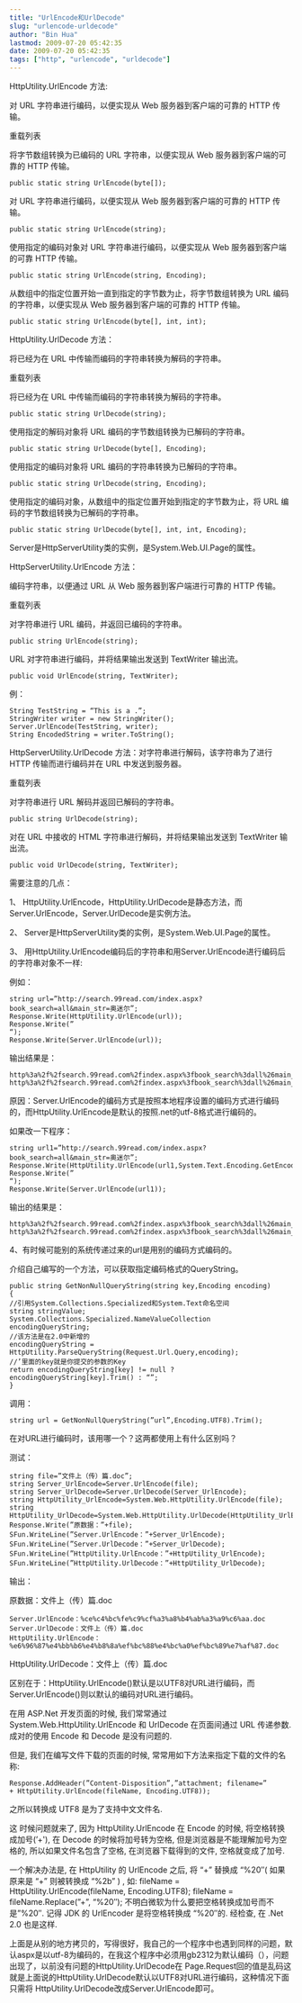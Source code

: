 ```yaml
---
title: "UrlEncode和UrlDecode"
slug: "urlencode-urldecode"
author: "Bin Hua"
lastmod: 2009-07-20 05:42:35
date: 2009-07-20 05:42:35
tags: ["http", "urlencode", "urldecode"]
---
```


HttpUtility.UrlEncode 方法:

对 URL 字符串进行编码，以便实现从 Web 服务器到客户端的可靠的 HTTP 传输。

重载列表

将字节数组转换为已编码的 URL 字符串，以便实现从 Web 服务器到客户端的可靠的 HTTP 传输。

```
public static string UrlEncode(byte[]);
```

对 URL 字符串进行编码，以便实现从 Web 服务器到客户端的可靠的 HTTP 传输。

```
public static string UrlEncode(string);
```

使用指定的编码对象对 URL 字符串进行编码，以便实现从 Web 服务器到客户端的可靠 HTTP 传输。

```
public static string UrlEncode(string, Encoding);
```

从数组中的指定位置开始一直到指定的字节数为止，将字节数组转换为 URL 编码的字符串，以便实现从 Web 服务器到客户端的可靠的 HTTP 传输。

```
public static string UrlEncode(byte[], int, int);
```

HttpUtility.UrlDecode 方法：

将已经为在 URL 中传输而编码的字符串转换为解码的字符串。

重载列表

将已经为在 URL 中传输而编码的字符串转换为解码的字符串。

```
public static string UrlDecode(string);
```

使用指定的解码对象将 URL 编码的字节数组转换为已解码的字符串。

```
public static string UrlDecode(byte[], Encoding);
```

使用指定的编码对象将 URL 编码的字符串转换为已解码的字符串。

```
public static string UrlDecode(string, Encoding);
```

使用指定的编码对象，从数组中的指定位置开始到指定的字节数为止，将 URL 编码的字节数组转换为已解码的字符串。

```
public static string UrlDecode(byte[], int, int, Encoding);
```

Server是HttpServerUtility类的实例，是System.Web.UI.Page的属性。

HttpServerUtility.UrlEncode 方法：

编码字符串，以便通过 URL 从 Web 服务器到客户端进行可靠的 HTTP 传输。

重载列表

对字符串进行 URL 编码，并返回已编码的字符串。

```
public string UrlEncode(string);
```

URL 对字符串进行编码，并将结果输出发送到 TextWriter 输出流。

```
public void UrlEncode(string, TextWriter);
```

例：

```
String TestString = “This is a .”;
StringWriter writer = new StringWriter();
Server.UrlEncode(TestString, writer);
String EncodedString = writer.ToString();
```

HttpServerUtility.UrlDecode 方法：对字符串进行解码，该字符串为了进行 HTTP 传输而进行编码并在 URL 中发送到服务器。

重载列表

对字符串进行 URL 解码并返回已解码的字符串。

```
public string UrlDecode(string);
```

对在 URL 中接收的 HTML 字符串进行解码，并将结果输出发送到 TextWriter 输出流。

```
public void UrlDecode(string, TextWriter);
```

需要注意的几点：

1、 HttpUtility.UrlEncode，HttpUtility.UrlDecode是静态方法，而Server.UrlEncode，Server.UrlDecode是实例方法。

2、 Server是HttpServerUtility类的实例，是System.Web.UI.Page的属性。

3、 用HttpUtility.UrlEncode编码后的字符串和用Server.UrlEncode进行编码后的字符串对象不一样:

例如：

```
string url=”http://search.99read.com/index.aspx?book_search=all&main_str=奥迷尔”;
Response.Write(HttpUtility.UrlEncode(url));
Response.Write(”
“);
Response.Write(Server.UrlEncode(url));
```

输出结果是：

```
http%3a%2f%2fsearch.99read.com%2findex.aspx%3fbook_search%3dall%26main_str%3d%e5%a5%a5%e8%bf%b7%e5%b0%94
http%3a%2f%2fsearch.99read.com%2findex.aspx%3fbook_search%3dall%26main_str%3d%b0%c2%c3%d4%b6%fb
```

原因：Server.UrlEncode的编码方式是按照本地程序设置的编码方式进行编码的，而HttpUtility.UrlEncode是默认的按照.net的utf-8格式进行编码的。

如果改一下程序：

```
string url1=”http://search.99read.com/index.aspx?book_search=all&main_str=奥迷尔”;
Response.Write(HttpUtility.UrlEncode(url1,System.Text.Encoding.GetEncoding(”GB2312″)));
Response.Write(”
“);
Response.Write(Server.UrlEncode(url1));
```

输出的结果是：

```
http%3a%2f%2fsearch.99read.com%2findex.aspx%3fbook_search%3dall%26main_str%3d%b0%c2%c3%d4%b6%fb
http%3a%2f%2fsearch.99read.com%2findex.aspx%3fbook_search%3dall%26main_str%3d%b0%c2%c3%d4%b6%fb
```

4、有时候可能别的系统传递过来的url是用别的编码方式编码的。

介绍自己编写的一个方法，可以获取指定编码格式的QueryString。

```
public string GetNonNullQueryString(string key,Encoding encoding)
{
//引用System.Collections.Specialized和System.Text命名空间
string stringValue;
System.Collections.Specialized.NameValueCollection encodingQueryString;
//该方法是在2.0中新增的
encodingQueryString = HttpUtility.ParseQueryString(Request.Url.Query,encoding);
//’里面的key就是你提交的参数的Key
return encodingQueryString[key] != null ? encodingQueryString[key].Trim() : “”;
}
```

调用：

```
string url = GetNonNullQueryString(”url”,Encoding.UTF8).Trim();
```

在对URL进行编码时，该用哪一个？这两都使用上有什么区别吗？

测试：

```
string file=”文件上（传）篇.doc”;
string Server_UrlEncode=Server.UrlEncode(file);
string Server_UrlDecode=Server.UrlDecode(Server_UrlEncode);
string HttpUtility_UrlEncode=System.Web.HttpUtility.UrlEncode(file);
string HttpUtility_UrlDecode=System.Web.HttpUtility.UrlDecode(HttpUtility_UrlEncode);
Response.Write(”原数据：”+file);
SFun.WriteLine(”Server.UrlEncode：”+Server_UrlEncode);
SFun.WriteLine(”Server.UrlDecode：”+Server_UrlDecode);
SFun.WriteLine(”HttpUtility.UrlEncode：”+HttpUtility_UrlEncode);
SFun.WriteLine(”HttpUtility.UrlDecode：”+HttpUtility_UrlDecode);
```

输出：

原数据：文件上（传）篇.doc

```
Server.UrlEncode：%ce%c4%bc%fe%c9%cf%a3%a8%b4%ab%a3%a9%c6%aa.doc
Server.UrlDecode：文件上（传）篇.doc
HttpUtility.UrlEncode：%e6%96%87%e4%bb%b6%e4%b8%8a%ef%bc%88%e4%bc%a0%ef%bc%89%e7%af%87.doc
```

HttpUtility.UrlDecode：文件上（传）篇.doc

区别在于：HttpUtility.UrlEncode()默认是以UTF8对URL进行编码，而Server.UrlEncode()则以默认的编码对URL进行编码。

在用 ASP.Net 开发页面的时候, 我们常常通过 System.Web.HttpUtility.UrlEncode 和 UrlDecode 在页面间通过 URL 传递参数. 成对的使用 Encode 和 Decode 是没有问题的.

但是, 我们在编写文件下载的页面的时候, 常常用如下方法来指定下载的文件的名称:

```
Response.AddHeader(”Content-Disposition”,”attachment; filename=”
+ HttpUtility.UrlEncode(fileName, Encoding.UTF8));
```

之所以转换成 UTF8 是为了支持中文文件名.

这 时候问题就来了, 因为 HttpUtility.UrlEncode 在 Encode 的时候, 将空格转换成加号(’+'), 在 Decode 的时候将加号转为空格, 但是浏览器是不能理解加号为空格的, 所以如果文件名包含了空格, 在浏览器下载得到的文件, 空格就变成了加号.

一个解决办法是, 在 HttpUtility 的 UrlEncode 之后, 将 “+” 替换成 “%20″( 如果原来是 “+” 则被转换成 “%2b” ) , 如:
fileName = HttpUtility.UrlEncode(fileName, Encoding.UTF8);
fileName = fileName.Replace(”+”, “%20″);
不明白微软为什么要把空格转换成加号而不是”%20″. 记得 JDK 的 UrlEncoder 是将空格转换成 “%20″的.
经检查, 在 .Net 2.0 也是这样.

上面是从别的地方拷贝的，写得很好，我自己的一个程序中也遇到同样的问题，默认aspx是以utf-8为编码的，在我这个程序中必须用gb2312为默认编码（），问题出现了，以前没有问题的HttpUtility.UrlDecode在 Page.Request回的值是乱码这就是上面说的HttpUtility.UrlDecode默认以UTF8对URL进行编码，这种情况下面只需将 HttpUtility.UrlDecode改成Server.UrlEncode即可。
